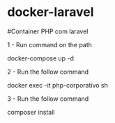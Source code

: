 # docker-laravel
#Container PHP com laravel 

1 - Run command on the path

docker-compose up -d

2 - Run the follow command

docker exec -it php-corporativo sh

3 - Run the follow command

composer install
